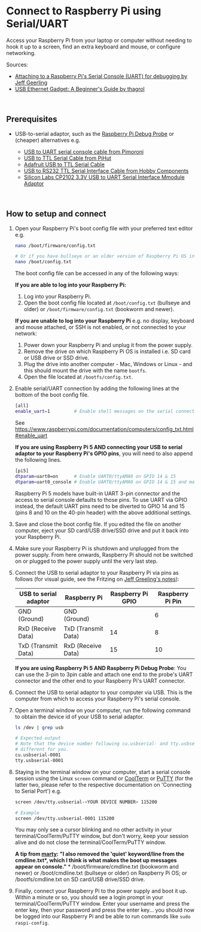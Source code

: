 # Connect to Raspberry Pi using Serial/UART

Access your Raspberry Pi from your laptop or computer without needing to hook it up to a screen, find an extra keyboard and mouse, or configure networking.

Sources:

* [Attaching to a Raspberry Pi's Serial Console (UART) for debugging by Jeff Geerling](https://www.jeffgeerling.com/blog/2021/attaching-raspberry-pis-serial-console-uart-debugging)
* [USB Ethernet Gadget: A Beginner's Guide by thagrol](https://github.com/thagrol/Guides/blob/main/ethernetgadget.pdf)

<br />

## Prerequisites

* USB-to-serial adaptor, such as the [Raspberry Pi Debug Probe](https://thepihut.com/products/raspberry-pi-debug-probe) or (cheaper) alternatives e.g.

  * [USB to UART serial console cable from Pimoroni](https://shop.pimoroni.com/products/usb-to-uart-serial-console-cable?variant=288389664)
  * [USB to TTL Serial Cable from PiHut](https://thepihut.com/products/usb-to-ttl-serial-cable-debug-console-cable-for-raspberry-pi)
  * [Adafruit USB to TTL Serial Cable](https://www.adafruit.com/product/954)
  * [USB to RS232 TTL Serial Interface Cable from Hobby Components](https://hobbycomponents.com/usb-interface/618-usb-to-rs232-ttl-serial-interface-cable)
  * [Silicon Labs CP2102 3.3V USB to UART Serial Interface Mmodule Adaptor](https://hobbycomponents.com/usb-interface/396-usb-to-uart-serial-interface-module-adaptor)

<br />

## How to setup and connect

1. Open your Raspberry Pi's boot config file with your preferred text editor e.g.

   ```bash
   nano /boot/firmware/config.txt
   
   # Or if you have bullseye or an older version of Raspberry Pi OS installed:
   nano /boot/config.txt
   ```

   The boot config file can be accessed in any of the following ways:

   **If you are able to log into your Raspberry Pi:**

   1. Log into your Raspberry Pi.
   2. Open the boot config file located at `/boot/config.txt` (bullseye and older) or  `/boot/firmware/config.txt` (bookworm and newer).

   **If you are unable to log into your Raspberry Pi** e.g. no display, keyboard and mouse attached, or SSH is not enabled, or not connected to your network:

   1. Power down your Raspberry Pi and unplug it from the power supply.
   2. Remove the drive on which Raspberry Pi OS is installed i.e. SD card or USB drive or SSD drive.
   3. Plug the drive into another computer - Mac, Windows or Linux - and this should mount the drive with the name `bootfs`.
   4. Open the file located at `/bootfs/config.txt`.

2. Enable serial/UART connection by adding the following lines at the bottom of the boot config file.

   ```bash
   [all]
   enable_uart=1         # Enable shell messages on the serial connection
   ```

   See https://www.raspberrypi.com/documentation/computers/config_txt.html#enable_uart

   **If you are using Raspberry Pi 5 AND connecting your USB to serial adaptor to your Raspberry Pi's GPIO pins**, you will need to also append the following lines.

   ```bash
   [pi5]
   dtparam=uart0=on      # Enable UART0/ttyAMA0 on GPIO 14 & 15
   dtparam=uart0_console # Enable UART0/ttyAMA0 on GPIO 14 & 15 and make it the console UART
   ```

   Raspberry Pi 5 models have built-in UART 3-pin connector and the access to serial console defaults to those pins. To use UART via GPIO instead, the default UART pins need to be diverted to GPIO 14 and 15 (pins 8 and 10 on the 40-pin header) with the above additional settings.

3. Save and close the boot config file. If you edited the file on another computer, eject your SD card/USB drive/SSD drive and put it back into your Raspberry Pi.

4. Make sure your Raspberry Pi is shutdown and unplugged from the power supply. From here onwards, Raspberry Pi should not be switched on or plugged to the power supply until the very last step.

5. Connect the USB to serial adaptor to your Raspberry Pi via pins as follows (for visual guide, see the Fritzing on [Jeff Greeling's notes](https://www.jeffgeerling.com/blog/2021/attaching-raspberry-pis-serial-console-uart-debugging)):

   | USB to serial adaptor | Raspberry Pi        | Raspberry Pi GPIO | Raspberry Pi Pin |
   | --------------------- | ------------------- | ----------------- | ---------------- |
   | GND (Ground)          | GND (Ground)        |                   | 6                |
   | RxD (Receive Data)    | TxD (Transmit Data) | 14                | 8                |
   | TxD (Transmit Data)   | RxD (Receive Data)  | 15                | 10               |

   **If you are using Raspberry Pi 5 AND Raspberry Pi Debug Probe**: You can use the 3-pin to 3pin cable and attach one end to the probe's UART connector and the other end to your Raspberry Pi's UART connector.

6. Connect the USB to serial adaptor to your computer via USB. This is the computer from which to access your Raspberry Pi's serial console.

7. Open a terminal window on your computer, run the following command to obtain the device id of your USB to serial adaptor.

   ```bash 
   ls /dev | grep usb
   
   # Expected output
   # Note that the device number following cu.usbserial- and tty.usbserial- may be 
   # different for you.
   cu.usbserial-0001
   tty.usbserial-0001
   ```

8. Staying in the terminal window on your computer, start a serial console session using the Linux `screen` command or [CoolTerm](https://freeware.the-meiers.org/) or [PuTTY](https://www.putty.org/) (for the latter two, please refer to the respective documentation on 'Connecting to Serial Port') e.g.

   ```bash
   screen /dev/tty.usbserial-<YOUR DEVICE NUMBER> 115200
   
   # Example
   screen /dev/tty.usbserial-0001 115200
   ```

   You may only see a cursor blinking and no other activity in your terminal/CoolTerm/PuTTY window, but don't worry, keep your session alive and do not close the terminal/CoolTerm/PuTTY window.

   **A tip from [marty](https://github.com/martysteer): "I also removed the 'quiet' keyword/line from the cmdline.txt\*, which I think is what makes the boot up messages appear on console."**
   \* /boot/firmware/cmdline.txt (bookworm and newer) or /boot/cmdline.txt (bullseye or older) on Raspberry Pi OS; or /bootfs/cmdline.txt on SD card/USB drive/SSD drive.

9. Finally, connect your Raspberry Pi to the power supply and boot it up. Within a minute or so, you should see a login prompt in your terminal/CoolTerm/PuTTY window. Enter your username and press the enter key, then your password and press the enter key... you should now be logged into our Raspberry Pi and be able to run commands like `sudo raspi-config`.

